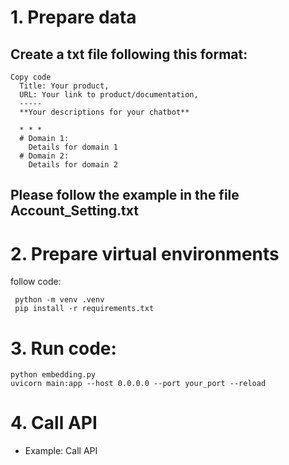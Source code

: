 # 1. Prepare data
## Create a txt file following this format:
```
Copy code
  Title: Your product,
  URL: Your link to product/documentation,
  -----
  **Your descriptions for your chatbot**
  
  * * *
  # Domain 1:
    Details for domain 1
  # Domain 2:
    Details for domain 2
```
## Please follow the example in the file Account_Setting.txt
# 2. Prepare virtual environments
follow code:
```
 python -m venv .venv
 pip install -r requirements.txt
```
# 3. Run code:
```
python embedding.py
uvicorn main:app --host 0.0.0.0 --port your_port --reload
```
# 4. Call API
- Example: Call API 

